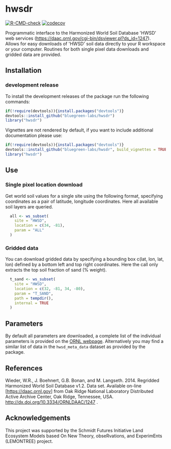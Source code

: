 # hwsdr

[![R-CMD-check](https://github.com/bluegreen-labs/hwsdr/actions/workflows/R-CMD-check.yaml/badge.svg)](https://github.com/bluegreen-labs/hwsdr/actions/workflows/R-CMD-check.yaml)
[![codecov](https://codecov.io/gh/bluegreen-labs/hwsdr/branch/main/graph/badge.svg?token=GQ2TENDJP6)](https://codecov.io/gh/bluegreen-labs/hwsdr)

Programmatic interface to the Harmonized World Soil Database 'HWSD' web services (<https://daac.ornl.gov/cgi-bin/dsviewer.pl?ds_id=1247>). Allows for easy downloads of 'HWSD' soil data directly to your R workspace or your computer. Routines for both single pixel data downloads and gridded data are provided.

## Installation

### development release

To install the development releases of the package run the following
commands:

``` r
if(!require(devtools)){install.packages("devtools")}
devtools::install_github("bluegreen-labs/hwsdr")
library("hwsdr")
```

Vignettes are not rendered by default, if you want to include additional
documentation please use:

``` r
if(!require(devtools)){install.packages("devtools")}
devtools::install_github("bluegreen-labs/hwsdr", build_vignettes = TRUE)
library("hwsdr")
```

## Use

### Single pixel location download

Get world soil values for a single site using the following format, specifying coordinates as a pair of latitude, longitude coordinates. Here all available soil layers are queried.

``` r
  all <- ws_subset(
    site = "HWSD",
    location = c(34, -81),
    param = "ALL"
  )
```

### Gridded data

You can download gridded data by specifying a bounding box c(lat, lon, lat, lon) defined by a bottom left and top right coordinates. Here the call only extracts the top soil fraction of sand (% weight).

``` r
  t_sand <- ws_subset(
    site = "HWSD",
    location = c(32, -81, 34, -80),
    param = "T_SAND",
    path = tempdir(),
    internal = TRUE
  )
```
##  Parameters

By default all parameters are downloaded, a complete list of the individual parameters is provided on the [ORNL webpage](https://daac.ornl.gov/SOILS/guides/HWSD.html). Alternatively you may find a similar list of data in the `hwsd_meta_data` dataset as provided by the package.

## References

Wieder, W.R., J. Boehnert, G.B. Bonan, and M. Langseth. 2014. Regridded Harmonized World Soil Database v1.2. Data set. Available on-line [https://daac.ornl.gov] from Oak Ridge National Laboratory Distributed Active Archive Center, Oak Ridge, Tennessee, USA. http://dx.doi.org/10.3334/ORNLDAAC/1247 . 

## Acknowledgements

This project was supported by the Schmidt Futures Initiative Land Ecosystem Models based On New Theory, obseRvations, and ExperimEnts (LEMONTREE) project.